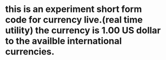 # this is an experiment short form code for currency live.(real time utility) the currency is 1.00 US dollar to the availble international currencies.
